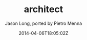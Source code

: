 ---
title: "architect"
github: https://github.com/pietromenna/jekyll-architect-theme
demo: http://pietro.menna.net.br/jekyll-architect-theme/
author: Jason Long, ported by Pietro Menna

ssg:
  - Jekyll
cms:
  - No Cms
date: 2014-04-06T18:05:02Z
github_branch: master
---